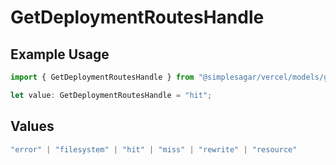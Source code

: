 # GetDeploymentRoutesHandle

## Example Usage

```typescript
import { GetDeploymentRoutesHandle } from "@simplesagar/vercel/models/getdeploymentop.js";

let value: GetDeploymentRoutesHandle = "hit";
```

## Values

```typescript
"error" | "filesystem" | "hit" | "miss" | "rewrite" | "resource"
```